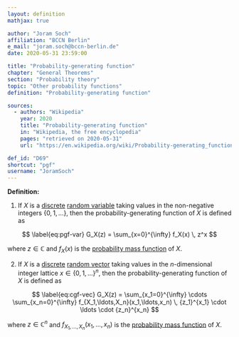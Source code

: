 ```yaml
---
layout: definition
mathjax: true

author: "Joram Soch"
affiliation: "BCCN Berlin"
e_mail: "joram.soch@bccn-berlin.de"
date: 2020-05-31 23:59:00

title: "Probability-generating function"
chapter: "General Theorems"
section: "Probability theory"
topic: "Other probability functions"
definition: "Probability-generating function"

sources:
  - authors: "Wikipedia"
    year: 2020
    title: "Probability-generating function"
    in: "Wikipedia, the free encyclopedia"
    pages: "retrieved on 2020-05-31"
    url: "https://en.wikipedia.org/wiki/Probability-generating_function#Definition"

def_id: "D69"
shortcut: "pgf"
username: "JoramSoch"
---
```



**Definition:**

1) If $X$ is a [discrete](/D/rvar-disc) [random variable](/D/rvar) taking values in the non-negative integers $\left\lbrace 0, 1, \ldots \right\rbrace$, then the probability-generating function of $X$ is defined as

$$ \label{eq:pgf-var}
G_X(z) = \sum_{x=0}^{\infty} f_X(x) \, z^x
$$

where $z \in \mathbb{C}$ and $f_X(x)$ is the [probability mass function](/D/pmf) of $X$.

2) If $X$ is a [discrete](/D/rvar-disc) [random vector](/D/rvec) taking values in the $n$-dimensional integer lattice $x \in \left\lbrace 0, 1, \ldots \right\rbrace^n$, then the probability-generating function of $X$ is defined as

$$ \label{eq:cgf-vec}
G_X(z) = \sum_{x_1=0}^{\infty} \cdots \sum_{x_n=0}^{\infty} f_{X_1,\ldots,X_n}(x_1,\ldots,x_n) \, {z_1}^{x_1} \cdot \ldots \cdot {z_n}^{x_n}
$$

where $z \in \mathbb{C}^n$ and $f_{X_1,\ldots,X_n}(x_1,\ldots,x_n)$ is the [probability mass function](/D/pmf) of $X$.